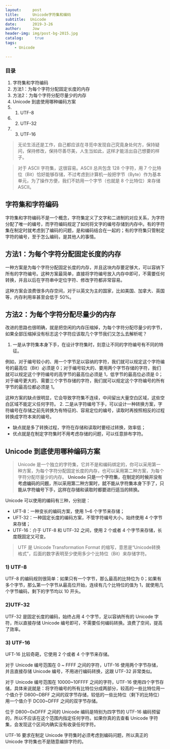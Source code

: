```yaml
---
layout:     post
title:      Unicode字符集和编码
subtitle:  Unicode
date:       2019-3-26
author:     Jow
header-img: img/post-bg-2015.jpg
catalog: 	 true 
tags:
    - Unicode

---
```


### 目录
1. 字符集和字符编码
2. 方法1：为每个字符分配固定长度的内存
3. 方法2：为每个字符分配尽量少的内存
4. Unicode 到底使用哪种编码方案
5. 1) UTF-8
6. 2) UTF-32
7. 3) UTF-16

> 无论生活还是工作，自己都应该在寻觅中发现自己究竟身处何方，保持疑问，保持修改，保持尽善尽美，人生当如此，这样才能活出自己想要的样子。

> 对于 ASCII 字符集，这很容易。ASCII 总共包含 128 个字符，用 7 个比特位（Bit）恰好能够存储，不过考虑到计算机一般把字节（Byte）作为基本单元，为了操作方便，我们不妨用一个字节（也就是 8 个比特位）来存储 ASCII。

## 字符集和字符编码
字符集和字符编码不是一个概念，字符集定义了文字和二进制的对应关系，为字符分配了唯一的编号，而字符编码规定了如何将文字的编号存储到内存中。有的字符集在制定时就考虑到了编码的问题，是和编码结合在一起的；有的字符集只管制定字符的编号，至于怎么编码，是其他人的事情。

## 方法1：为每个字符分配固定长度的内存
一种方案是为每个字符分配固定长度的内存，并且这块内存要足够大，可以容纳下所有的字符编号。这种方案最简单，直接将字符编号放入内存中即可，不需要任何转换，并且以后在字符串中定位字符、修改字符都非常容易。

这种方案会浪费很多内存空间，对于以英文为主的国家，比如美国、加拿大、英国等，内存利用率甚至会低于 50%。

## 方法2：为每个字符分配尽量少的内存

改进的思路也很明确，就是把空闲的内存压缩掉，为每个字符分配尽量少的字节，如果全部压缩掉没有标志这个字符应该取几个字节我们又怎么去解析呢？
1. 一是从字符集本身下手，在设计字符集时，刻意让不同的字符编号有不同的特征。

例如，对于编号较小的、用一个字节足以容纳的字符，我们就可以规定这个字符编号的最高位（Bit）必须是 0；对于编号较大的、要用两个字节存储的字符，我们就可以规定这个字符编号的高字节的最高位必须是 1，低字节的最高位必须是 0；对于编号更大的、需要三个字节存储的字符，我们就可以规定这个字符编号的所有字节的最高位都必须是 1。


这种方案的缺点很明显，它会导致字符集不连续，中间留出大量空白区域，这些空白区域不能定义任何字符。
2. 二是从字符编号下手，可以设计一种转换方案，字符编号在存储之前先转换为有特征的、容易定位的编号，读取时再按照相反的过程转换成字符本来的编号。

* 缺点就是多了转换过程，字符在存储和读取时要经过转换，效率低；
* 优点就是在制定字符集时不用考虑存储的问题，可以任意排布字符。

## Unicode 到底使用哪种编码方案
> Unicode 是一个独立的字符集，它并不是和编码绑定的，你可以采用第一种方案，为每个字符分配固定长度的内存，也可以采用第二种方案，为每个字符分配尽量少的内存。
> **Unicode 只是一个字符集，在制定的时候并没有考虑编码的问题，所以采用第二种方案时，就不能从字符集本身下手了，只能从字符编号下手，这样在存储和读取时都要进行适当的转换。**

Unicode 可以使用的编码有三种，分别是：
* UFT-8：一种变长的编码方案，使用 1~6 个字节来存储；
* UFT-32：一种固定长度的编码方案，不管字符编号大小，始终使用 4 个字节来存储；
* UTF-16：介于 UTF-8 和 UTF-32 之间，使用 2 个或者 4 个字节来存储，长度既固定又可变。

>UTF 是 Unicode Transformation Format 的缩写，意思是“Unicode转换格式”，后面的数字表明至少使用多少个比特位（Bit）来存储字符。

### 1) UTF-8
UTF-8 的编码规则很简单：如果只有一个字节，那么最高的比特位为 0；如果有多个字节，那么第一个字节从最高位开始，连续有几个比特位的值为 1，就使用几个字节编码，剩下的字节均以 10 开头。

### 2)UTF-32
UTF-32 是固定长度的编码，始终占用 4 个字节，足以容纳所有的 Unicode 字符，所以直接存储 Unicode 编号即可，不需要任何编码转换。浪费了空间，提高了效率。

### 3) UTF-16
UFT-16 比较奇葩，它使用 2 个或者 4 个字节来存储。


对于 Unicode 编号范围在 0 ~ FFFF 之间的字符，UTF-16 使用两个字节存储，并且直接存储 Unicode 编号，不用进行编码转换，这跟 UTF-32 非常类似。

对于 Unicode 编号范围在 10000\~10FFFF 之间的字符，UTF-16 使用四个字节存储，具体来说就是：将字符编号的所有比特位分成两部分，较高的一些比特位用一个值介于 D800\~DBFF 之间的双字节存储，较低的一些比特位（剩下的比特位）用一个值介于 DC00~DFFF 之间的双字节存储。

位于 D800~0xDFFF 之间的 Unicode 编码是特别为四字节的 UTF-16 编码预留的，所以不应该在这个范围内指定任何字符。如果你真的去查看 Unicode 字符集，会发现这个区间内确实没有收录任何字符。



UTF-16 要求在制定 Unicode 字符集时必须考虑到编码问题，所以真正的 Unicode 字符集也不是随意编排字符的。

